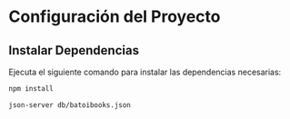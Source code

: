 # Configuración del Proyecto

## Instalar Dependencias

Ejecuta el siguiente comando para instalar las dependencias necesarias:

```bash
npm install
```

```bash
json-server db/batoibooks.json
